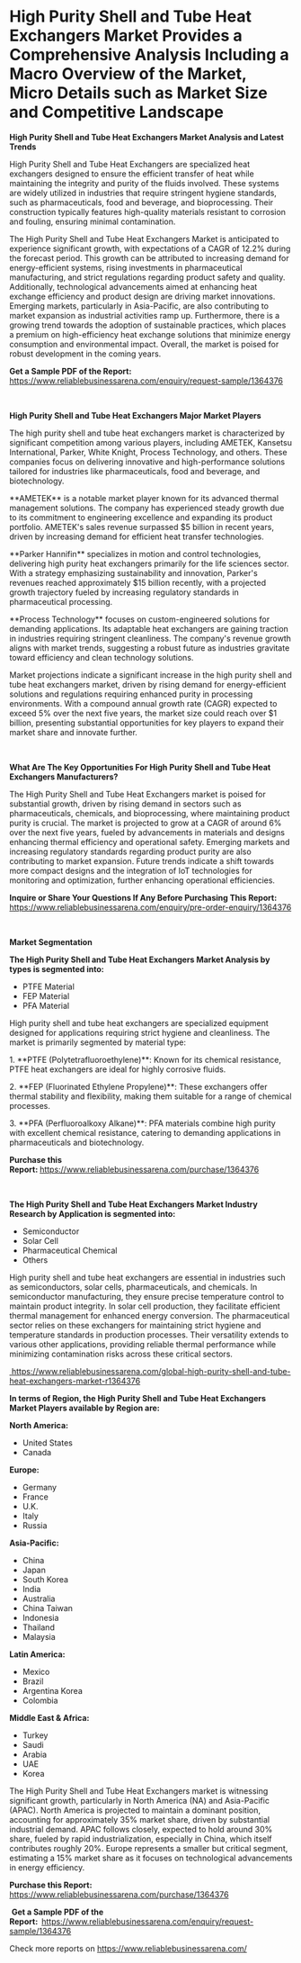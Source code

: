 <p><h1>High Purity Shell and Tube Heat Exchangers Market Provides a Comprehensive Analysis Including a Macro Overview of the Market, Micro Details such as Market Size and Competitive Landscape</h1></p><p><strong>High Purity Shell and Tube Heat Exchangers Market Analysis and Latest Trends</strong></p>
<p><p>High Purity Shell and Tube Heat Exchangers are specialized heat exchangers designed to ensure the efficient transfer of heat while maintaining the integrity and purity of the fluids involved. These systems are widely utilized in industries that require stringent hygiene standards, such as pharmaceuticals, food and beverage, and bioprocessing. Their construction typically features high-quality materials resistant to corrosion and fouling, ensuring minimal contamination.</p><p>The High Purity Shell and Tube Heat Exchangers Market is anticipated to experience significant growth, with expectations of a CAGR of 12.2% during the forecast period. This growth can be attributed to increasing demand for energy-efficient systems, rising investments in pharmaceutical manufacturing, and strict regulations regarding product safety and quality. Additionally, technological advancements aimed at enhancing heat exchange efficiency and product design are driving market innovations. Emerging markets, particularly in Asia-Pacific, are also contributing to market expansion as industrial activities ramp up. Furthermore, there is a growing trend towards the adoption of sustainable practices, which places a premium on high-efficiency heat exchange solutions that minimize energy consumption and environmental impact. Overall, the market is poised for robust development in the coming years.</p></p>
<p><strong>Get a Sample PDF of the Report:&nbsp;</strong> <a href="https://www.reliablebusinessarena.com/enquiry/request-sample/1364376?utm_campaign=3014&utm_medium=2&utm_source=Github&utm_content=ia&utm_term=07042025&utm_id=high-purity-shell-and-tube-heat-exchangers">https://www.reliablebusinessarena.com/enquiry/request-sample/1364376</a></p>
<p>&nbsp;</p>
<p><strong>High Purity Shell and Tube Heat Exchangers Major Market Players</strong></p>
<p><p>The high purity shell and tube heat exchangers market is characterized by significant competition among various players, including AMETEK, Kansetsu International, Parker, White Knight, Process Technology, and others. These companies focus on delivering innovative and high-performance solutions tailored for industries like pharmaceuticals, food and beverage, and biotechnology.</p><p>**AMETEK** is a notable market player known for its advanced thermal management solutions. The company has experienced steady growth due to its commitment to engineering excellence and expanding its product portfolio. AMETEK's sales revenue surpassed $5 billion in recent years, driven by increasing demand for efficient heat transfer technologies.</p><p>**Parker Hannifin** specializes in motion and control technologies, delivering high purity heat exchangers primarily for the life sciences sector. With a strategy emphasizing sustainability and innovation, Parker's revenues reached approximately $15 billion recently, with a projected growth trajectory fueled by increasing regulatory standards in pharmaceutical processing.</p><p>**Process Technology** focuses on custom-engineered solutions for demanding applications. Its adaptable heat exchangers are gaining traction in industries requiring stringent cleanliness. The company's revenue growth aligns with market trends, suggesting a robust future as industries gravitate toward efficiency and clean technology solutions.</p><p>Market projections indicate a significant increase in the high purity shell and tube heat exchangers market, driven by rising demand for energy-efficient solutions and regulations requiring enhanced purity in processing environments. With a compound annual growth rate (CAGR) expected to exceed 5% over the next five years, the market size could reach over $1 billion, presenting substantial opportunities for key players to expand their market share and innovate further.</p></p>
<p>&nbsp;</p>
<p><strong>What Are The Key Opportunities For High Purity Shell and Tube Heat Exchangers Manufacturers?</strong></p>
<p><p>The High Purity Shell and Tube Heat Exchangers market is poised for substantial growth, driven by rising demand in sectors such as pharmaceuticals, chemicals, and bioprocessing, where maintaining product purity is crucial. The market is projected to grow at a CAGR of around 6% over the next five years, fueled by advancements in materials and designs enhancing thermal efficiency and operational safety. Emerging markets and increasing regulatory standards regarding product purity are also contributing to market expansion. Future trends indicate a shift towards more compact designs and the integration of IoT technologies for monitoring and optimization, further enhancing operational efficiencies.</p></p>
<p><strong>Inquire or Share Your Questions If Any Before Purchasing This Report:</strong> <a href="https://www.reliablebusinessarena.com/enquiry/pre-order-enquiry/1364376?utm_campaign=3014&utm_medium=2&utm_source=Github&utm_content=ia&utm_term=07042025&utm_id=high-purity-shell-and-tube-heat-exchangers">https://www.reliablebusinessarena.com/enquiry/pre-order-enquiry/1364376</a></p>
<p>&nbsp;</p>
<p><strong>Market Segmentation</strong></p>
<p><strong>The High Purity Shell and Tube Heat Exchangers Market Analysis by types is segmented into:</strong></p>
<p><ul><li>PTFE Material</li><li>FEP Material</li><li>PFA Material</li></ul></p>
<p><p>High purity shell and tube heat exchangers are specialized equipment designed for applications requiring strict hygiene and cleanliness. The market is primarily segmented by material type:</p><p>1. **PTFE (Polytetrafluoroethylene)**: Known for its chemical resistance, PTFE heat exchangers are ideal for highly corrosive fluids.</p><p>2. **FEP (Fluorinated Ethylene Propylene)**: These exchangers offer thermal stability and flexibility, making them suitable for a range of chemical processes.</p><p>3. **PFA (Perfluoroalkoxy Alkane)**: PFA materials combine high purity with excellent chemical resistance, catering to demanding applications in pharmaceuticals and biotechnology.</p></p>
<p><strong>Purchase this Report:&nbsp;</strong><a href="https://www.reliablebusinessarena.com/purchase/1364376?utm_campaign=3014&utm_medium=2&utm_source=Github&utm_content=ia&utm_term=07042025&utm_id=high-purity-shell-and-tube-heat-exchangers">https://www.reliablebusinessarena.com/purchase/1364376</a></p>
<p>&nbsp;</p>
<p><strong>The High Purity Shell and Tube Heat Exchangers Market Industry Research by Application is segmented into:</strong></p>
<p><ul><li>Semiconductor</li><li>Solar Cell</li><li>Pharmaceutical Chemical</li><li>Others</li></ul></p>
<p><p>High purity shell and tube heat exchangers are essential in industries such as semiconductors, solar cells, pharmaceuticals, and chemicals. In semiconductor manufacturing, they ensure precise temperature control to maintain product integrity. In solar cell production, they facilitate efficient thermal management for enhanced energy conversion. The pharmaceutical sector relies on these exchangers for maintaining strict hygiene and temperature standards in production processes. Their versatility extends to various other applications, providing reliable thermal performance while minimizing contamination risks across these critical sectors.</p></p>
<p><a href="https://www.reliablebusinessarena.com/global-high-purity-shell-and-tube-heat-exchangers-market-r1364376?utm_campaign=3014&utm_medium=2&utm_source=Github&utm_content=ia&utm_term=07042025&utm_id=high-purity-shell-and-tube-heat-exchangers">&nbsp;https://www.reliablebusinessarena.com/global-high-purity-shell-and-tube-heat-exchangers-market-r1364376</a></p>
<p><strong>In terms of Region, the High Purity Shell and Tube Heat Exchangers Market Players available by Region are:</strong></p>
<p>
    <p> <strong> North America: </strong>
        <ul>
            <li>United States</li>
            <li>Canada</li>
        </ul>
        </p> 
    <p> <strong> Europe: </strong>
        <ul>
            <li>Germany</li>
            <li>France</li>
            <li>U.K.</li>
            <li>Italy</li>
            <li>Russia</li>
        </ul>
        </p> 
    <p> <strong> Asia-Pacific: </strong>
        <ul>
            <li>China</li>
            <li>Japan</li>
            <li>South Korea</li>
            <li>India</li>
            <li>Australia</li>
            <li>China Taiwan</li>
            <li>Indonesia</li>
            <li>Thailand</li>
            <li>Malaysia</li>
        </ul>
        </p> 
    <p> <strong> Latin America: </strong>
        <ul>
            <li>Mexico</li>
            <li>Brazil</li>
            <li>Argentina Korea</li>
            <li>Colombia</li>
        </ul>
        </p> 
    <p> <strong> Middle East & Africa: </strong>
        <ul>
            <li>Turkey</li>
            <li>Saudi</li>
            <li>Arabia</li>
            <li>UAE</li>
            <li>Korea</li>
        </ul>
    </p>
    </p>
<p><p>The High Purity Shell and Tube Heat Exchangers market is witnessing significant growth, particularly in North America (NA) and Asia-Pacific (APAC). North America is projected to maintain a dominant position, accounting for approximately 35% market share, driven by substantial industrial demand. APAC follows closely, expected to hold around 30% share, fueled by rapid industrialization, especially in China, which itself contributes roughly 20%. Europe represents a smaller but critical segment, estimating a 15% market share as it focuses on technological advancements in energy efficiency.</p></p>
<p><strong>Purchase this Report: </strong><a href="https://www.reliablebusinessarena.com/purchase/1364376?utm_campaign=3014&utm_medium=2&utm_source=Github&utm_content=ia&utm_term=07042025&utm_id=high-purity-shell-and-tube-heat-exchangers">https://www.reliablebusinessarena.com/purchase/1364376</a></p>
<p>&nbsp;<strong>Get a Sample PDF of the Report:&nbsp;&nbsp;</strong><a href="https://www.reliablebusinessarena.com/enquiry/request-sample/1364376?utm_campaign=3014&utm_medium=2&utm_source=Github&utm_content=ia&utm_term=07042025&utm_id=high-purity-shell-and-tube-heat-exchangers">https://www.reliablebusinessarena.com/enquiry/request-sample/1364376</a></p>
<p><strong></strong></p>
<p>Check more reports on <a href="https://www.reliablebusinessarena.com/?utm_campaign=3014&utm_medium=2&utm_source=Github&utm_content=ia&utm_term=07042025&utm_id=high-purity-shell-and-tube-heat-exchangers">https://www.reliablebusinessarena.com/</a></p>
